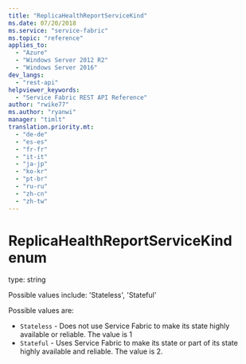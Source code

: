 ```yaml
---
title: "ReplicaHealthReportServiceKind"
ms.date: 07/20/2018
ms.service: "service-fabric"
ms.topic: "reference"
applies_to: 
  - "Azure"
  - "Windows Server 2012 R2"
  - "Windows Server 2016"
dev_langs: 
  - "rest-api"
helpviewer_keywords: 
  - "Service Fabric REST API Reference"
author: "rwike77"
ms.author: "ryanwi"
manager: "timlt"
translation.priority.mt: 
  - "de-de"
  - "es-es"
  - "fr-fr"
  - "it-it"
  - "ja-jp"
  - "ko-kr"
  - "pt-br"
  - "ru-ru"
  - "zh-cn"
  - "zh-tw"
---
```

# ReplicaHealthReportServiceKind enum

type: string

Possible values include: 'Stateless', 'Stateful'

Possible values are: 

  - `Stateless` - Does not use Service Fabric to make its state highly available or reliable. The value is 1
  - `Stateful` - Uses Service Fabric to make its state or part of its state highly available and reliable. The value is 2.

